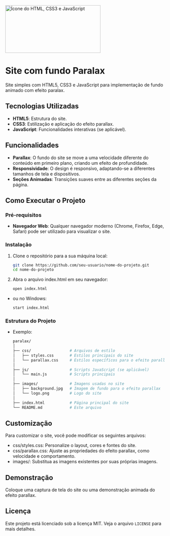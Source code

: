 <img src="https://www.seekpng.com/png/detail/274-2742001_fix-html-css-jquery-issues-in-reasonable-price.png" alt="Ícone do HTML, CSS3 e JavaScript" width="300" height="150">

# Site com fundo Paralax

Site simples com HTML5, CSS3 e JavaScript para implementação de fundo animado com efeito paralax.

## Tecnologias Utilizadas

- **HTML5**: Estrutura do site.
- **CSS3**: Estilização e aplicação do efeito parallax.
- **JavaScript**: Funcionalidades interativas (se aplicável).

## Funcionalidades

- **Parallax**: O fundo do site se move a uma velocidade diferente do conteúdo em primeiro plano, criando um efeito de profundidade.
- **Responsividade**: O design é responsivo, adaptando-se a diferentes tamanhos de tela e dispositivos.
- **Seções Animadas**: Transições suaves entre as diferentes seções da página.

## Como Executar o Projeto

### Pré-requisitos

- **Navegador Web**: Qualquer navegador moderno (Chrome, Firefox, Edge, Safari) pode ser utilizado para visualizar o site.

### Instalação

1. Clone o repositório para a sua máquina local:

   ```bash
   git clone https://github.com/seu-usuario/nome-do-projeto.git
   cd nome-do-projeto

2. Abra o arquivo index.html em seu navegador:
   ```bash
   open index.html
   
- ou no Windows:
  ```bash
  start index.html

### Estrutura do Projeto

   - Exemplo:
        ```bash
      paralax/
      │
      ├── css/                 # Arquivos de estilo
      │   ├── styles.css       # Estilos principais do site
      │   └── parallax.css     # Estilos específicos para o efeito parallax
      │
      ├── js/                  # Scripts JavaScript (se aplicável)
      │   └── main.js          # Scripts principais
      │
      ├── images/              # Imagens usadas no site
      │   ├── background.jpg   # Imagem de fundo para o efeito parallax
      │   └── logo.png         # Logo do site
      │
      ├── index.html           # Página principal do site
      └── README.md            # Este arquivo

## Customização

Para customizar o site, você pode modificar os seguintes arquivos:
   - css/styles.css: Personalize o layout, cores e fontes do site.
   - css/parallax.css: Ajuste as propriedades do efeito parallax, como velocidade e comportamento.
   - images/: Substitua as imagens existentes por suas próprias imagens.

## Demonstração

Coloque uma captura de tela do site ou uma demonstração animada do efeito parallax.

## Licença

Este projeto está licenciado sob a licença MIT. Veja o arquivo `LICENSE` para mais detalhes.
